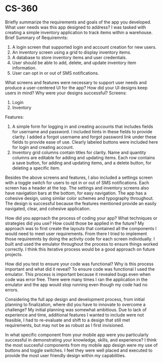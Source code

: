 # CS-360

Briefly summarize the requirements and goals of the app you developed. What user needs was this app designed to address?
I was tasked with creating a simple inventory application to track items within a warehouse.
Brief Summary of Requiremnts:
1. A login screen that supported login and account creation for new users.
2. An inventory screen using a grid to display inventory items.
3. A database to store inventory items and user credentials.
4. User should be able to add, delete, and update inventory item information.
5. User can opt in or out of SMS notifications.

What screens and features were necessary to support user needs and produce a user-centered UI for the app? How did your UI designs keep users in mind? Why were your designs successful?
Screens:
1. Login
2. Inventory
   
Features:
1. A simple form for logging in and creating accounts that includes fields for username and password. I included hints in these fields to provide clarity. I added a forgot username and forgot password link under these fields to provide ease of use. Clearly labeled buttons were included here for login and creating account.
2. Inventory grid columns contain titles for clarity. Name and quantity columns are editable for adding and updating items. Each row contains a save button, for adding and updating items, and a delete button, for deleting a specific item.

Besides the above screens and features, I also included a settings screen with a toggle switch for users to opt in or out of SMS notifications. Each screen has a header at the top. The settings and inventory screens also have navigation bars at the bottom, for easy navigation. The app has a cohesive design, using similar color schemes and typography throughout. The design is successful because the features mentioned provide an easily navigated, clear, and cohesive application.

How did you approach the process of coding your app? What techniques or strategies did you use? How could those be applied in the future?
My approach was to first create the layouts that contained all the components I would need to meet user requirements. From there I tried to implement those requiremnts by doing the activity code for each screen individually. I built and used the emulator throughout the process to ensure things worked correctly. I think this iterative process would be a good approach on future projects.

How did you test to ensure your code was functional? Why is this process important and what did it reveal?
To ensure code was functional I used the emulator. This process is important because it revealed bugs even when code was error free. There were many times I ran the application in the emulator and the app would stop running even though my code had no errors.

Considering the full app design and development process, from initial planning to finalization, where did you have to innovate to overcome a challenge?
My initial planning was somewhat ambitious. Due to lack of experience and time, additional features I wanted to include were not feasible, I had to re-evaluate and shift to a design that still met requirements, but may not be as robust as I first invisioned.

In what specific component from your mobile app were you particularly successful in demonstrating your knowledge, skills, and experience?
I think the most succesful components from my mobile app design were my use of buttons and toggle switches. I feel they were well placed and executed to provide the most user friendly design within my capabilities.
